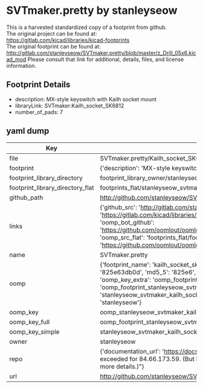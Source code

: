 # SVTmaker.pretty by stanleyseow  
This is a harvested standardized copy of a footprint from github.  
The original project can be found at:  
https://gitlab.com/kicad/libraries/kicad-footprints  
The original footprint can be found at:
http://gitlab.com/stanleyseow/SVTmaker.pretty/blob/master/z_Drill_05x6.kicad_mod
Please consult that link for additional, details, files, and license information.  
## Footprint Details
* description: MX-style keyswitch with Kailh socket mount  
* libraryLink: SVTmaker:Kailh_socket_SK6812  
* number_of_pads: 7  
## yaml dump  
| Key | Value |  
| --- | --- |  
| file | SVTmaker.pretty/Kailh_socket_SK6812.kicad_mod |  
| footprint | {'description': 'MX-style keyswitch with Kailh socket mount', 'libraryLink': 'SVTmaker:Kailh_socket_SK6812', 'number_of_pads': 7} |  
| footprint_library_directory | footprint_library_owner/stanleyseow_SVTmaker.pretty |  
| footprint_library_directory_flat | footprints_flat/stanleyseow_svtmaker_kailh_socket_sk6812/working |  
| github_path | http://github.com/stanleyseow/SVTmaker.pretty/blob/master/Kailh_socket_SK6812.kicad_mod |  
| links | {'github_src': 'http://gitlab.com/stanleyseow/SVTmaker.pretty/blob/master/z_Drill_05x6.kicad_mod', 'github_src_repo': 'https://gitlab.com/kicad/libraries/kicad-footprints', 'oomp_bot': 'footprints/stanleyseow_svtmaker_kailh_socket_sk6812/working', 'oomp_bot_github': 'https://github.com/oomlout/oomlout_oomp_footprint_bot/tree/main/footprints/stanleyseow_svtmaker_kailh_socket_sk6812/working', 'oomp_src_flat': 'footprints_flat/footprints_flat/stanleyseow_svtmaker_kailh_socket_sk6812/working', 'oomp_src_flat_github': 'https://github.com/oomlout/oomlout_oomp_footprint_src/tree/main/footprints_flat/stanleyseow_svtmaker_kailh_socket_sk6812/working'} |  
| name | SVTmaker.pretty |  
| oomp | {'footprint_name': 'kailh_socket_sk6812', 'library_name': 'svtmaker', 'md5': '825e63db0dcde499ca1a3481f9fb1f83', 'md5_10': '825e63db0d', 'md5_5': '825e6', 'md5_6': '825e63', 'oomp_key': 'oomp_stanleyseow_svtmaker_kailh_socket_sk6812', 'oomp_key_extra': 'oomp_footprint_stanleyseow_svtmaker_kailh_socket_sk6812', 'oomp_key_full': 'oomp_footprint_stanleyseow_svtmaker_kailh_socket_sk6812_825e63', 'oomp_key_simple': 'stanleyseow_svtmaker_kailh_socket_sk6812', 'original_filename': 'SVTmaker.pretty/Kailh_socket_SK6812.kicad_mod', 'owner_name': 'stanleyseow'} |  
| oomp_key | oomp_stanleyseow_svtmaker_kailh_socket_sk6812 |  
| oomp_key_full | oomp_footprint_stanleyseow_svtmaker_kailh_socket_sk6812 |  
| oomp_key_simple | stanleyseow_svtmaker_kailh_socket_sk6812 |  
| owner | stanleyseow |  
| repo | {'documentation_url': 'https://docs.github.com/rest/overview/resources-in-the-rest-api#rate-limiting', 'message': "API rate limit exceeded for 84.66.173.59. (But here's the good news: Authenticated requests get a higher rate limit. Check out the documentation for more details.)"} |  
| url | http://github.com/stanleyseow/SVTmaker.pretty |  


